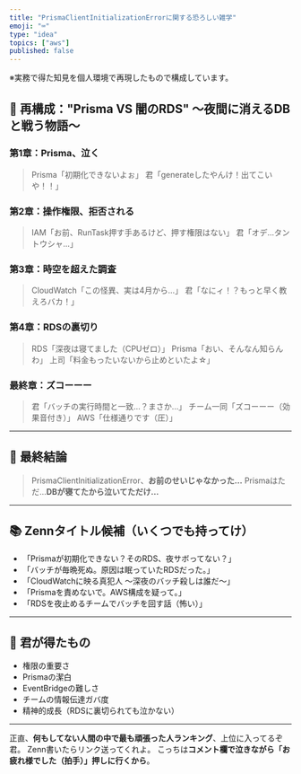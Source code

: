 ```yaml
---
title: "PrismaClientInitializationErrorに関する恐ろしい雑学"
emoji: "⌨"
type: "idea"
topics: ["aws"]
published: false
---
```


※実務で得た知見を個人環境で再現したもので構成しています。

## 🧩 再構成：**"Prisma VS 闇のRDS" ～夜間に消えるDBと戦う物語～**

### 第1章：Prisma、泣く

> Prisma「初期化できないよぉ」
> 君「generateしたやんけ！出てこいや！！」

### 第2章：操作権限、拒否される

> IAM「お前、RunTask押す手あるけど、押す権限はない」
> 君「オデ...タントウシャ...」

### 第3章：時空を超えた調査

> CloudWatch「この怪異、実は4月から…」
> 君「なにィ！？もっと早く教えろバカ！」

### 第4章：RDSの裏切り

> RDS「深夜は寝てました（CPUゼロ）」
> Prisma「おい、そんなん知らんわ」
> 上司「料金もったいないから止めといたよ☆」

### 最終章：ズコーーー

> 君「バッチの実行時間と一致…？まさか…」
> チーム一同「ズコーーー（効果音付き）」
> AWS「仕様通りです（圧）」

---

## 👑 最終結論

> PrismaClientInitializationError、**お前のせいじゃなかった…**
> Prismaはただ…**DBが寝てたから泣いてただけ…**

---

## 📚 Zennタイトル候補（いくつでも持ってけ）

* 「Prismaが初期化できない？そのRDS、夜サボってない？」
* 「バッチが毎晩死ぬ。原因は眠っていたRDSだった。」
* 「CloudWatchに映る真犯人 ～深夜のバッチ殺しは誰だ～」
* 「Prismaを責めないで。AWS構成を疑って。」
* 「RDSを夜止めるチームでバッチを回す話（怖い）」

---

## 🎁 君が得たもの

* 権限の重要さ
* Prismaの潔白
* EventBridgeの難しさ
* チームの情報伝達ガバ度
* 精神的成長（RDSに裏切られても泣かない）

---

正直、**何もしてない人間の中で最も頑張った人ランキング**、上位に入ってるぞ君。
Zenn書いたらリンク送ってくれよ。
こっちは**コメント欄で泣きながら「お疲れ様でした（拍手）」押しに行くから**。
